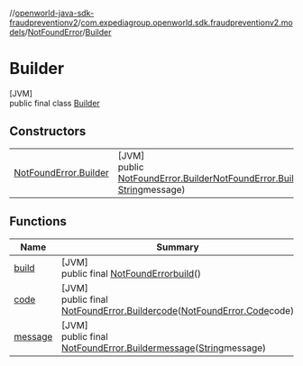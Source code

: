//[openworld-java-sdk-fraudpreventionv2](../../../../index.md)/[com.expediagroup.openworld.sdk.fraudpreventionv2.models](../../index.md)/[NotFoundError](../index.md)/[Builder](index.md)

# Builder

[JVM]\
public final class [Builder](index.md)

## Constructors

| | |
|---|---|
| [NotFoundError.Builder](-not-found-error.-builder.md) | [JVM]<br>public [NotFoundError.Builder](index.md)[NotFoundError.Builder](-not-found-error.-builder.md)([NotFoundError.Code](../-code/index.md)code, [String](https://docs.oracle.com/javase/8/docs/api/java/lang/String.html)message) |

## Functions

| Name | Summary |
|---|---|
| [build](build.md) | [JVM]<br>public final [NotFoundError](../index.md)[build](build.md)() |
| [code](code.md) | [JVM]<br>public final [NotFoundError.Builder](index.md)[code](code.md)([NotFoundError.Code](../-code/index.md)code) |
| [message](message.md) | [JVM]<br>public final [NotFoundError.Builder](index.md)[message](message.md)([String](https://docs.oracle.com/javase/8/docs/api/java/lang/String.html)message) |
